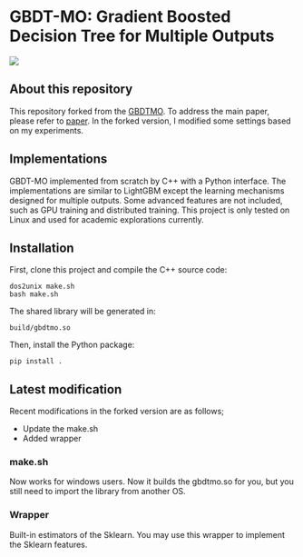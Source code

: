 # GBDT-MO: Gradient Boosted Decision Tree for Multiple Outputs
![](figs/tree_example.png)

## About this repository
This repository forked from the [GBDTMO](https://github.com/samanemami/GBDTMO). To address the main paper, please refer to [paper](https://arxiv.org/abs/1909.04373).
In the forked version, I modified some settings based on my experiments.

## Implementations
GBDT-MO implemented from scratch by C++ with a Python interface. The implementations are similar to LightGBM except the learning mechanisms designed for multiple outputs. Some advanced features are not included, such as GPU training and distributed training. This project is only tested on Linux and used for academic explorations currently.

## Installation
First, clone this project and compile the C++ source code:
```
dos2unix make.sh
bash make.sh
```
The shared library will be generated in:
```
build/gbdtmo.so
```
Then, install the Python package:
```
pip install .
```

## Latest modification
Recent modifications in the forked version are as follows;
<ul>
<li> Update the make.sh  </li>
<li> Added  wrapper </li>
</ul>

### make.sh
Now works for windows users.
Now it builds the gbdtmo.so for you, but you still need to import the library from another OS.

### Wrapper
Built-in estimators of the Sklearn. You may use this wrapper to implement the Sklearn features. 
